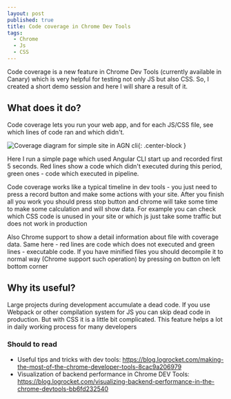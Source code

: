 ```yaml
---
layout: post
published: true
title: Code coverage in Chrome Dev Tools
tags:
  - Chrome
  - Js
  - CSS
---
```

Code coverage is a new feature in Chrome Dev Tools (currently available in Canary) which is very helpful for testing not only JS but also CSS. So, I created a short demo session and here I will share a result of it.

## What does it do?

Code coverage lets you run your web app, and for each JS/CSS file, see which lines of code ran and which didn't.

![Coverage diagram for simple site in AGN cli]({{site.baseurl}}/img/CodeCoverage.png){: .center-block }


Here I run a simple page which used Angular CLI start up and recorded first 5 seconds. Red lines show a code which didn't executed during this period, green ones - code which executed in pipeline. 

Code coverage works like a typical timeline in dev tools - you just need to press a record button and make some actions with your site. After you finish all you work you should press stop button and chrome will take some time to make some calculation and will show data. For example you can check which CSS code is unused in your site or which js just take some traffic but does not work in production

Also Chrome support to show a detail information about file with coverage data. Same here - red lines are code which does not executed and green lines - executable code. If you have minified files you should  decompile it to normal way (Chrome support such operation) by pressing on button on left bottom corner

## Why its useful?

Large projects during development accumulate a dead code. If you use Webpack or other compilation system for JS you can skip dead code in production. But with CSS it is a little bit complicated. This feature helps a lot in daily working process for many developers

### Should to read

- Useful tips and tricks with dev tools: https://blog.logrocket.com/making-the-most-of-the-chrome-developer-tools-8cac9a206979
- Visualization of backend performance in Chrome DEV Tools: https://blog.logrocket.com/visualizing-backend-performance-in-the-chrome-devtools-bb6fd232540
